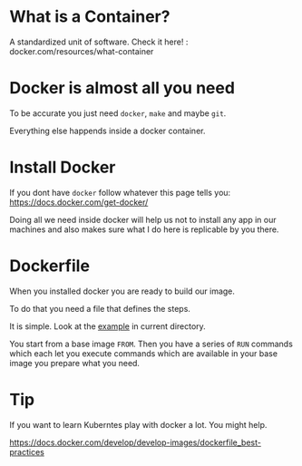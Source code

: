 # What is a Container? 
A standardized unit of software. Check it here! : docker.com/resources/what-container


# Docker is almost all you need
To be accurate you just need `docker`, `make` and maybe `git`.

Everything else happends inside a docker container.

# Install Docker
If you dont have `docker` follow whatever this page tells you: https://docs.docker.com/get-docker/

Doing all we need inside docker will help us not to install any app in our machines and also makes sure what I do here is replicable by you there.

# Dockerfile
When you installed docker you are ready to build our image.

To do that you need a file that defines the steps.

It is simple. Look at the [example](./Dockerfile) in current directory. 

You start from a base image `FROM`. Then you have a series of `RUN` commands which each let you execute commands which are available in your base image you prepare what you need.

# Tip
If you want to learn Kuberntes play with docker a lot. You might help.

https://docs.docker.com/develop/develop-images/dockerfile_best-practices

